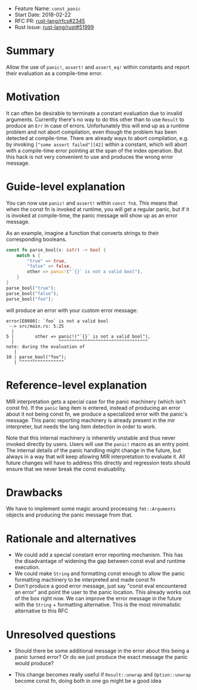 - Feature Name: `const_panic`
- Start Date: 2018-02-22
- RFC PR: [rust-lang/rfcs#2345](https://github.com/rust-lang/rfcs/pull/2345)
- Rust Issue: [rust-lang/rust#51999](https://github.com/rust-lang/rust/issues/51999)

# Summary
[summary]: #summary

Allow the use of `panic!`, `assert!` and `assert_eq!` within constants and
report their evaluation as a compile-time error.

# Motivation
[motivation]: #motivation

It can often be desirable to terminate a constant evaluation due to invalid
arguments. Currently there's no way to do this other than to use `Result` to
produce an `Err` in case of errors. Unfortunately this will end up as a runtime
problem and not abort compilation, even though the problem has been detected at
compile-time. There are already ways to abort compilation, e.g. by invoking
`["some assert failed"][42]` within a constant, which will abort with a
compile-time error pointing at the span of the index operation. But this hack is
not very convenient to use and produces the wrong error message.

# Guide-level explanation
[guide-level-explanation]: #guide-level-explanation

You can now use `panic!` and `assert!` within `const fn`s. This means that when
the const fn is invoked at runtime, you will get a regular panic, but if it is
invoked at compile-time, the panic message will show up as an error message.

As an example, imagine a function that converts strings to their corresponding
booleans.

```rust
const fn parse_bool(s: &str) -> bool {
    match s {
        "true" => true,
        "false" => false,
        other => panic!("`{}` is not a valid bool"),
    }
}
parse_bool("true");
parse_bool("false");
parse_bool("foo");
```

will produce an error with your custom error message:

```
error[E0080]: `foo` is not a valid bool
 --> src/main.rs: 5:25
  |
5 |        other => panic!("`{}` is not a valid bool"),
  |                 ^^^^^^^^^^^^^^^^^^^^^^^^^^^^^^^^^^
note: during the evaluation of
   |
10 | parse_bool("foo");
   | ^^^^^^^^^^^^^^^^^
```

# Reference-level explanation
[reference-level-explanation]: #reference-level-explanation

MIR interpretation gets a special case for the panic machinery (which isn't
const fn). If the `panic` lang item is entered, instead of producing an error
about it not being const fn, we produce a specialized error with the panic's
message. This panic reporting machinery is already present in the mir
interpreter, but needs the lang item detection in order to work.

Note that this internal machinery is inherently unstable and thus never
invoked directly by users. Users will use the `panic!` macro as an entry point.
The internal details of the panic handling might change in the future, but always
in a way that will keep allowing MIR interpretation to evaluate it. All future
changes will have to address this directly and regression tests should ensure
that we never break the const evaluability.

# Drawbacks
[drawbacks]: #drawbacks

We have to implement some magic around processing `fmt::Arguments` objects and
producing the panic message from that.

# Rationale and alternatives
[alternatives]: #alternatives

* We could add a special constant error reporting mechanism. This has the
  disadvantage of widening the gap between const eval and runtime execution.
* We could make `String` and formatting const enough to allow the panic
  formatting machinery to be interpreted and made const fn
* Don't produce a good error message, just say "const eval encountered an error"
  and point the user to the panic location. This already works out of the box
  right now. We can improve the error message in the future with the `String` +
  formatting alternative. This is the most minimalistic alternative to this RFC

# Unresolved questions
[unresolved]: #unresolved-questions

* Should there be some additional message in the error about this being a panic
  turned error? Or do we just produce the exact message the panic would produce?

* This change becomes really useful if `Result::unwrap` and `Option::unwrap`
  become const fn, doing both in one go might be a good idea
